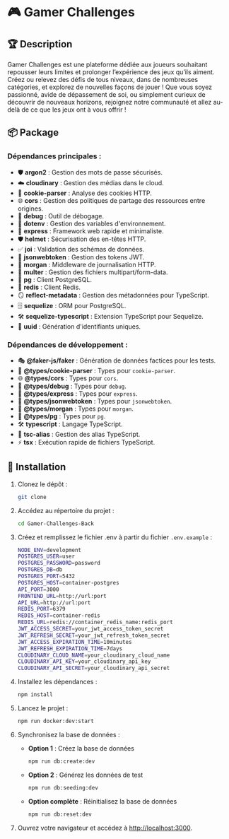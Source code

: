 # 🎮 Gamer Challenges

## 🏆 Description

Gamer Challenges est une plateforme dédiée aux joueurs souhaitant repousser leurs limites et prolonger l’expérience des jeux qu’ils aiment. Créez ou relevez des défis de tous niveaux, dans de nombreuses catégories, et explorez de nouvelles façons de jouer ! Que vous soyez passionné, avide de dépassement de soi, ou simplement curieux de découvrir de nouveaux horizons, rejoignez notre communauté et allez au-delà de ce que les jeux ont à vous offrir !

## 📦 Package

### Dépendances principales :

- 🛡️ **argon2** : Gestion des mots de passe sécurisés.
- ☁️ **cloudinary** : Gestion des médias dans le cloud.
- 🍪 **cookie-parser** : Analyse des cookies HTTP.
- 🌐 **cors** : Gestion des politiques de partage des ressources entre origines.
- 🐛 **debug** : Outil de débogage.
- 🌱 **dotenv** : Gestion des variables d'environnement.
- 🚀 **express** : Framework web rapide et minimaliste.
- 🛡️ **helmet** : Sécurisation des en-têtes HTTP.
- ✅ **joi** : Validation des schémas de données.
- 🔑 **jsonwebtoken** : Gestion des tokens JWT.
- 📜 **morgan** : Middleware de journalisation HTTP.
- 📂 **multer** : Gestion des fichiers multipart/form-data.
- 🐘 **pg** : Client PostgreSQL.
- 🔄 **redis** : Client Redis.
- 🪞 **reflect-metadata** : Gestion des métadonnées pour TypeScript.
- 🗄️ **sequelize** : ORM pour PostgreSQL.
- 🛠️ **sequelize-typescript** : Extension TypeScript pour Sequelize.
- 🔑 **uuid** : Génération d'identifiants uniques.

### Dépendances de développement :

- 🎭 **@faker-js/faker** : Génération de données factices pour les tests.
- 🍪 **@types/cookie-parser** : Types pour `cookie-parser`.
- 🌐 **@types/cors** : Types pour `cors`.
- 🐛 **@types/debug** : Types pour `debug`.
- 🚀 **@types/express** : Types pour `express`.
- 🔑 **@types/jsonwebtoken** : Types pour `jsonwebtoken`.
- 📜 **@types/morgan** : Types pour `morgan`.
- 🐘 **@types/pg** : Types pour `pg`.
- 🛠️ **typescript** : Langage TypeScript.
- 🔗 **tsc-alias** : Gestion des alias TypeScript.
- ⚡ **tsx** : Exécution rapide de fichiers TypeScript.

## 🚀 Installation

1. Clonez le dépôt :

   ```bash
   git clone
   ```

2. Accédez au répertoire du projet :

   ```bash
   cd Gamer-Challenges-Back
   ```

3. Créez et remplissez le fichier .env à partir du fichier `.env.example` :

   ```bash
   NODE_ENV=development
   POSTGRES_USER=user
   POSTGRES_PASSWORD=password
   POSTGRES_DB=db
   POSTGRES_PORT=5432
   POSTGRES_HOST=container-postgres
   API_PORT=3000
   FRONTEND_URL=http://url:port
   API_URL=http://url:port
   REDIS_PORT=6379
   REDIS_HOST=container-redis
   REDIS_URL=redis://container_redis_name:redis_port
   JWT_ACCESS_SECRET=your_jwt_access_token_secret
   JWT_REFRESH_SECRET=your_jwt_refresh_token_secret
   JWT_ACCESS_EXPIRATION_TIME=10minutes
   JWT_REFRESH_EXPIRATION_TIME=7days
   CLOUDINARY_CLOUD_NAME=your_cloudinary_cloud_name
   CLOUDINARY_API_KEY=your_cloudinary_api_key
   CLOUDINARY_API_SECRET=your_cloudinary_api_secret
   ```

4. Installez les dépendances :

   ```bash
   npm install
   ```

5. Lancez le projet :

   ```bash
   npm run docker:dev:start
   ```

6. Synchronisez la base de données :

   - **Option 1** : Créez la base de données
     ```bash
     npm run db:create:dev
     ```

   - **Option 2** : Générez les données de test
     ```bash
     npm run db:seeding:dev
     ```

   - **Option complète** : Réinitialisez la base de données
     ```bash
     npm run db:reset:dev
     ```

7. Ouvrez votre navigateur et accédez à <http://localhost:3000>.
